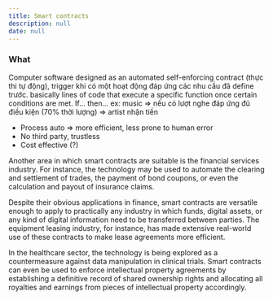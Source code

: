 ```yaml
---
title: Smart contracts
description: null
date: null
---
```


### What

Computer software designed as an automated self-enforcing contract (thực thi tự động), trigger khi có một hoạt động đáp ứng các nhu cầu đã define trước. basically lines of code that execute a specific function once certain conditions are met. If... then... ex: music => nếu có lượt nghe đáp ứng đủ điều kiện (70% thời lượng) => artist nhận tiền

- Process auto => more efficient, less prone to human error
- No third party, trustless
- Cost effective (?)

Another area in which smart contracts are suitable is the financial services industry. For instance, the technology may be used to automate the clearing and settlement of trades, the payment of bond coupons, or even the calculation and payout of insurance claims.

Despite their obvious applications in finance, smart contracts are versatile enough to apply to practically any industry in which funds, digital assets, or any kind of digital information need to be transferred between parties. The equipment leasing industry, for instance, has made extensive real-world use of these contracts to make lease agreements more efficient.

In the healthcare sector, the technology is being explored as a countermeasure against data manipulation in clinical trials. Smart contracts can even be used to enforce intellectual property agreements by establishing a definitive record of shared ownership rights and allocating all royalties and earnings from pieces of intellectual property accordingly.
